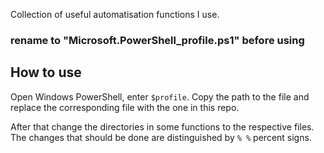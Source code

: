 Collection of useful automatisation functions I use.
### rename to "Microsoft.PowerShell_profile.ps1" before using

## How to use
Open Windows PowerShell, enter `$profile`.
Copy the path to the file and replace the corresponding file with the one in this repo.

After that change the directories in some functions to the respective files.
The changes that should be done are distinguished by `% %` percent signs.